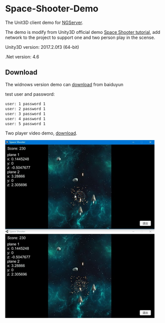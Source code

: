 # Space-Shooter-Demo

The Unit3D client demo for [NGServer](https://github.com/cwj5012/NGServer). 

The demo is modify from Unity3D official demo [Space Shooter tutorial](https://unity3d.com/cn/learn/tutorials/s/space-shooter-tutorial), add network to the project to support one and two person play in the scense.

Unity3D version: 2017.2.0f3 (64-bit)

.Net version: 4.6

## Download

The widnows version demo can [download](https://pan.baidu.com/s/1_B5LR9LZ-5aqL6M01JwSMg) from baiduyun

test user and password:

```
user: 1 password 1
user: 2 password 1
user: 3 password 1
user: 4 password 1
user: 5 password 1
```

Two player video demo, [download](https://pan.baidu.com/s/1BeS_7cUJXqmvPo1m7wu_iA).

![](https://raw.githubusercontent.com/cwj5012/Space-Shooter-Demo/master/Docs/003mini.jpg)

